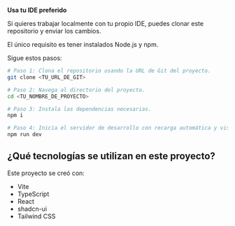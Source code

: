 **Usa tu IDE preferido**

Si quieres trabajar localmente con tu propio IDE, puedes clonar este repositorio y enviar los cambios.

El único requisito es tener instalados Node.js y npm.

Sigue estos pasos:

```sh
# Paso 1: Clona el repositorio usando la URL de Git del proyecto.
git clone <TU_URL_DE_GIT>

# Paso 2: Navega al directorio del proyecto.
cd <TU_NOMBRE_DE_PROYECTO>

# Paso 3: Instala las dependencias necesarias.
npm i

# Paso 4: Inicia el servidor de desarrollo con recarga automática y vista previa instantánea.
npm run dev
```

## ¿Qué tecnologías se utilizan en este proyecto?

Este proyecto se creó con:

- Vite
- TypeScript
- React
- shadcn-ui
- Tailwind CSS